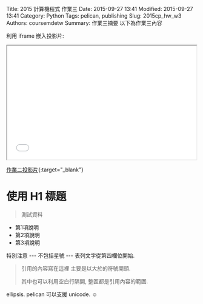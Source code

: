 Title: 2015 計算機程式 作業三
Date: 2015-09-27 13:41
Modified: 2015-09-27 13:41
Category: Python
Tags: pelican, publishing
Slug: 2015cp_hw_w3
Authors: coursemdetw
Summary: 作業三摘要
以下為作業三內容

利用 iframe 嵌入投影片:

<iframe src="simplest.html" width="500" height="300"></iframe>

[作業二投影片](cadpbw1.html){:target="_blank"}

使用 H1 標題
============

>測試資料

  * 第1項說明
  * 第2項說明
  * 第3項說明

特別注意 --- 不包括星號 --- 表列文字從第四欄位開始.

> 引用的內容寫在這裡
> 主要是以大於的符號開頭.
>
> 其中也可以利用空白行隔開,
> 整區都是引用內容的範圍.

 ellipsis.
pelican 可以支援 unicode. ☺